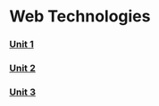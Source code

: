 # Web Technologies

### [Unit 1](./wt/unit-1)

### [Unit 2](./wt/unit-2)

### [Unit 3](./wt/unit-3)
